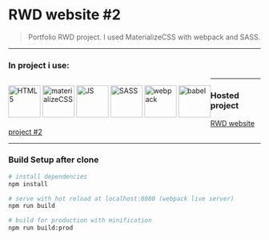 # RWD website #2

> Portfolio RWD project. I used MaterializeCSS with webpack and SASS.

---

### In project i use:
<p style="float: left">
<img src="http://icons.iconarchive.com/icons/cornmanthe3rd/plex/256/Other-html-5-icon.png" alt="HTML5" width="64" style="display: inline">
<img src="https://pbs.twimg.com/profile_images/532662364613525504/GN559Lfb_400x400.png" alt="materializeCSS" width="64" style="display: inline">
<img src="https://cdn.iconscout.com/icon/free/png-256/javascript-24-1174950.png" alt="JS" width="64" style="display: inline">
<img src="https://cdn.iconscout.com/icon/free/png-256/sass-226054.png" alt="SASS" width="64" style="display: inline">
<img src="https://cdn.iconscout.com/icon/free/png-256/webpack-226064.png" alt="webpack" width="64" style="display: inline">
<img src="https://cdn.iconscout.com/icon/free/png-256/babel-2-1175262.png" alt="babel" width="64" style="display: inline">
</p>

---

### Hosted project

[RWD website project #2](https://mystifying-bhaskara-8aee23.netlify.com/)

---

### Build Setup after clone

``` bash
# install dependencies
npm install

# serve with hot reload at localhost:8080 (webpack live server)
npm run build

# build for production with minification
npm run build:prod
```
